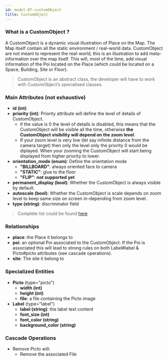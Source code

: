 ```yaml
---
id: model-07-customObject
title: CustomObject
---
```


### What is a CustomObject ?

A CustomObject is a dynamic visual illustration of Place on the Map.
The Map itself contain all the static environment / real-world data.
CustomObject are not meant to represent the real-world, this is an illustration
to add meta-information over the map itself. This will, most of the time,
add visual information of the Poi located on the Place (which could be
located on a Space, Building, Site or Floor).

> CustomObject is an abstract class, the developer will have to work
with CustomObject’s specialised classes.

### Main Attributes (not exhaustive)

- **id (int)**
- **priority (int)**: Priority attribute will define the level of details
of CustomObject.
    - if the value is 0 the level of details is disabled, this means
    that the CustomObject will be visible all the time, otherwise
    **the CustomObject visibility will depend on the zoom level**.
    - If your zoom level is very low (let say infinite distance from the
     camera target) then only the level only the priority 0 would be
     diplayed. When your zooming the CustomObject will start being
     displayed from higher priority to lower.
- **orientation_mode (enum)**: Define the orientation mode
    - **"BILLBOARD"**: always oriented face to camera
    - **"STATIC"**: glue to the floor
    - **"FLIP"**: **not supported yet**
- **permanent_display (bool)**: Whether the CustomObject is always
visible by default.
- **autoscale (bool)**: Whether the CustomObject is scale depends on
zoom level to keep same size on screen in-depending from zoom level.
- **type (string)**: discriminator field

> Complete list could be found [here](reference-07-customObject.md)

### Relationships

- **place**: the Place it belongs to
- **poi**: an optional Poi associated to the CustomObject. If the Poi is
 associated this will lead to strong rules on both Label#label &
 Picto#picto attributes (see cascade operations).
- **site**: The site it belong to

### Specialized Entities

- **Picto** (type="picto")
    - **width (int)**
    - **height (int)**
    - **file**: a file containing the Picto image
- **Label** (type="label")
    - **label (string)**: the label text content
    - **font_size (int)**
    - **font_color (string)**
    - **background_color (string)**

### Cascade Operations

- Remove Picto will:
    - Remove the associated File

